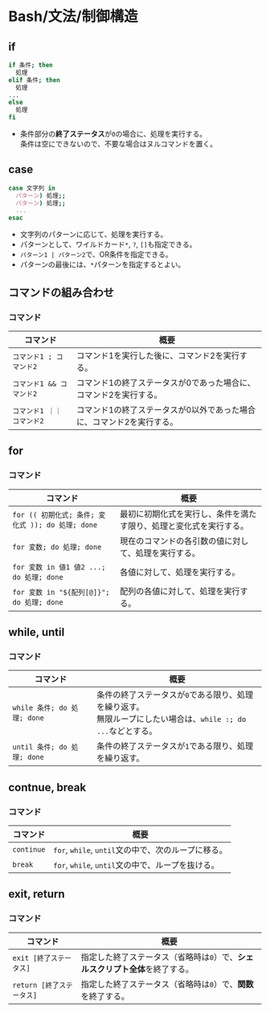 # Bash/文法/制御構造

## if

```bash
if 条件; then 
  処理
elif 条件; then
  処理
...
else
  処理
fi
```

- 条件部分の**終了ステータス**が`0`の場合に、処理を実行する。<br />条件は空にできないので、不要な場合はヌルコマンドを置く。

## case

```bash
case 文字列 in
  パターン) 処理;;
  パターン) 処理;;
  ...
esac
```

- 文字列のパターンに応じて、処理を実行する。
- パターンとして、ワイルドカード`*`, `?`, `[]`も指定できる。
- `パターン1 | パターン2`で、OR条件を指定できる。
- パターンの最後には、`*`パターンを指定するとよい。

## コマンドの組み合わせ

### コマンド

| コマンド                   | 概要                                                         |
| -------------------------- | ------------------------------------------------------------ |
| `コマンド1 ; コマンド2`    | コマンド1を実行した後に、コマンド2を実行する。               |
| `コマンド1 && コマンド2`   | コマンド1の終了ステータスが0であった場合に、コマンド2を実行する。 |
| `コマンド1 ｜｜ コマンド2` | コマンド1の終了ステータスが0以外であった場合に、コマンド2を実行する。 |

## for

### コマンド

| コマンド                                          | 概要                                                         |
| ------------------------------------------------- | ------------------------------------------------------------ |
| `for (( 初期化式; 条件; 変化式 )); do 処理; done` | 最初に初期化式を実行し、条件を満たす限り、処理と変化式を実行する。 |
| `for 変数; do 処理; done`                         | 現在のコマンドの各引数の値に対して、処理を実行する。         |
| `for 変数 in 値1 値2 ...; do 処理; done`          | 各値に対して、処理を実行する。                               |
| `for 変数 in "${配列[@]}"; do 処理; done`         | 配列の各値に対して、処理を実行する。                         |

## while, until

### コマンド

| コマンド                    | 概要                                                         |
| --------------------------- | ------------------------------------------------------------ |
| `while 条件; do 処理; done` | 条件の終了ステータスが`0`である限り、処理を繰り返す。<br />無限ループにしたい場合は、`while :; do ...`などとする。 |
| `until 条件; do 処理; done` | 条件の終了ステータスが`1`である限り、処理を繰り返す。        |

## contnue, break

### コマンド

| コマンド                  | 概要                                                         |
| ------------------------- | ------------------------------------------------------------ |
| `continue`                | `for`, `while`, `until`文の中で、次のループに移る。          |
| `break`                   | `for`, `while`, `until`文の中で、ループを抜ける。            |

## exit, return

### コマンド

| コマンド                  | 概要                                                         |
| ------------------------- | ------------------------------------------------------------ |
| `exit [終了ステータス]`   | 指定した終了ステータス（省略時は`0`）で、**シェルスクリプト全体**を終了する。 |
| `return [終了ステータス]` | 指定した終了ステータス（省略時は`0`）で、**関数**を終了する。 |
